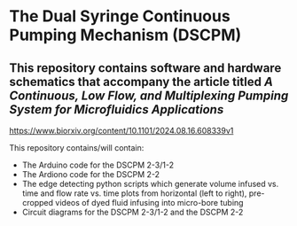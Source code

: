 # The Dual Syringe Continuous Pumping Mechanism (DSCPM)
## This repository contains software and hardware schematics that accompany the article titled *A Continuous, Low Flow, and Multiplexing Pumping System for Microfluidics Applications*
https://www.biorxiv.org/content/10.1101/2024.08.16.608339v1

This repository contains/will contain:
- The Arduino code for the DSCPM 2-3/1-2
- The Ardiono code for the DSCPM 2-2
- The edge detecting python scripts which generate volume infused vs. time and flow rate vs. time plots from horizontal (left to right), pre-cropped videos of dyed fluid infusing into micro-bore tubing
- Circuit diagrams for the DSCPM 2-3/1-2 and the DSCPM 2-2
